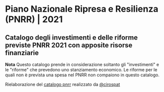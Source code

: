 # Piano Nazionale Ripresa e Resilienza (PNRR) | 2021

## Catalogo degli investimenti e delle riforme previste PNRR 2021 con apposite risorse finanziarie

**Nota** Questo catalogo prende in considerazione soltanto gli "investimenti" e le "riforme" che prevedono uno stanziamento economico. Le riforme per le quali non è prevista una spesa nel PNRR non compaiono in questo catalogo.

Rielaborazione del [catalogo pnrr](https://cirospat.github.io/pnrr_2021_opendata/) realizzato da [@cirospat](https://github.com/cirospat)
